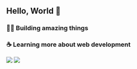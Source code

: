 ## Hello, World :metal: 

### :technologist: Building amazing things
### :coffee: Learning more about web development

<img src="https://github-readme-stats.vercel.app/api?username=higorcastilho&&show_icons=true&title_color=ffffff&icon_color=bb2acf&text_color=daf7dc&bg_color=151515">
<img src="https://github-readme-stats.vercel.app/api/top-langs/?username=higorcastilho&layout=compact&langs_count=8" >

<!--
**higorcastilho/higorcastilho** is a ✨ _special_ ✨ repository because its `README.md` (this file) appears on your GitHub profile.

